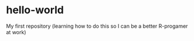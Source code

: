 # hello-world
My first repository (learning how to do this so I can be a better R-progamer at work)
